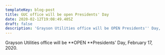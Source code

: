 ```yaml
---
templateKey: blog-post
title: GUC office will be open Presidents' Day
date: 2020-02-12T19:08:49.405Z
draft: false
description: 'Grayson Utilities office will be OPEN Presidents'' Day,  February 17, 2020.'
---
```

Grayson Utilities office will be **OPEN **Presidents' Day,  February 17, 2020.
